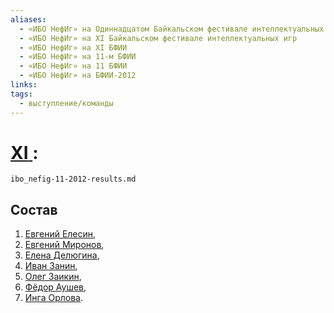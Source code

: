 ```yaml
---
aliases:
  - «ИБО НефИг» на Одиннадцатом Байкальском фестивале интеллектуальных игр
  - «ИБО НефИг» на XI Байкальском фестивале интеллектуальных игр
  - «ИБО НефИг» на XI БФИИ
  - «ИБО НефИг» на 11-м БФИИ
  - «ИБО НефИг» на 11 БФИИ
  - «ИБО НефИг» на БФИИ-2012
links: 
tags:
  - выступление/команды
---
```

# [XI](bfii-11-2012.md)[ ](ibo_nefig.md):

```{.include}
ibo_nefig-11-2012-results.md
```

## Состав

1. [Евгений Елесин](elesin-11-2012), 
2. [Евгений Миронов](mironov_evgeniy-11-2012), 
3. [Елена Делюгина](delyugina-11-2012),
4. [Иван Занин](zanin_ivan-11-2012),
5. [Олег Заикин](zaikin-11-2012),
6. [Фёдор Аушев](aushev-11-2012), 
7. [Инга Орлова](orlova-11-2012).

